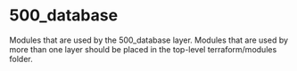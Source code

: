 # 500_database

Modules that are used by the 500_database layer.
Modules that are used by more than one layer should
be placed in the top-level terraform/modules folder. 